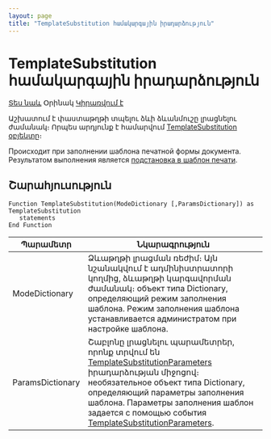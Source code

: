 ```yaml
---
layout: page
title: "TemplateSubstitution համակարգային իրադարձություն"
---
```


# TemplateSubstitution համակարգային իրադարձություն


[Տես նաև](TemplateSubstitutionParameters.md) Օրինակ [Կիրառվում է](../Defs/doc.md)


Աշխատում է փաստաթղթի տպելու ձևի ձևանմուշը լրացնելու ժամանակ։ Որպես արդյունք է համարվում [TemplateSubstitution օբյեկտը](../Functions/TemplateSubstitution.html)։

Происходит при заполнении шаблона печатной формы документа. Результатом выполнения является
[подстановка в шаблон печати](../Functions/TemplateSubstitution.html). 


## Շարահյուսություն

```as4x
Function TemplateSubstitution(ModeDictionary [,ParamsDictionary]) as TemplateSubstitution
   statements
End Function
```


| Պարամետր | Նկարագրություն |
|--|--|
| ModeDictionary | Ձևաթղթի լրացման ռեժիմ։ Այն նշանակվում է ադմինիստրատորի կողմից, ձևաթղթի կարգավորման ժամանակ։ объект типа Dictionary, определяющий режим заполнения шаблона. Режим заполнения шаблона устанавливается администратом при настройке шаблона. |
| ParamsDictionary | Շաբլոնը լրացնելու պարամետրեր, որոնք տրվում են [TemplateSubstitutionParameters](TemplateSubstitutionParameters.md) իրադարձության միջոցով։ необязательное объект типа Dictionary, определяющий параметры заполнения шаблона. Параметры заполнения шаблон задается с помощью события 	[TemplateSubstitutionParameters](TemplateSubstitutionParameters.html). |




